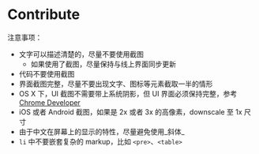 # Contribute

注意事项：

- 文字可以描述清楚的，尽量不要使用截图
  - 如果使用了截图，尽量保持与线上界面同步更新
- 代码不要使用截图
- 界面截图完整，尽量不要出现文字、图标等元素截取一半的情形
- OS X 下，UI 截图不需要带上系统阴影，但 UI 界面必须保持完整，参考 [Chrome Developer](https://developer.chrome.com/devtools/docs/remote-debugging)
- iOS 或者 Android 截图，如果是 2x 或者 3x 的高像素，downscale 至 1x 尺寸
- 由于中文在屏幕上的显示的特性，尽量避免使用_斜体_
- `li` 中不要嵌套复杂的 markup，比如 `<pre>`、`<table>`
